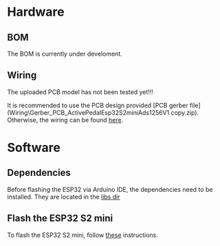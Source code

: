 
# Hardware

## BOM

The BOM is currently under develoment.


## Wiring
The uploaded PCB model has not been tested yet!!!

It is recommended to use the PCB design provided [PCB gerber file](Wiring\Gerber_PCB_ActivePedalEsp32S2miniAds1256V1 copy.zip). 
Otherwise, the wiring can be found [here](Wiring\Schematic_ActivePedalEsp32S2miniAds1256V1_2023-05-28.png). 



# Software
## Dependencies
Before flashing the ESP32 via Arduino IDE, the dependencies need to be installed. They are located in the [libs dir](Arduino\Esp32_S2\libs)

## Flash the ESP32 S2 mini
To flash the ESP32 S2 mini, follow [these](https://www.wemos.cc/en/latest/tutorials/s2/get_started_with_arduino_s2.html) instructions.



